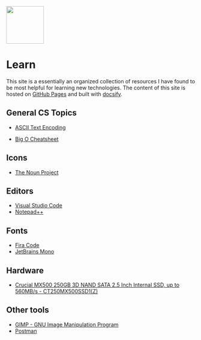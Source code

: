 <img class="logo" src="https://user-images.githubusercontent.com/29161635/97519044-eab8ab00-196e-11eb-83b0-4c849694298f.png" width="100px" height="100px">

# Learn

This site is a essentially an organized collection of resources I have found to be most helpful for learning new technologies. The content of this site is hosted on [GitHub Pages](https://pages.github.com/) and built with [docsify](docsify.js.org).

## General CS Topics

- [ASCII Text Encoding](https://ascii.cl/index.htm?content=mobile)

- [Big O Cheatsheet](https://www.bigocheatsheet.com/)


## Icons

- [The Noun Project](thenounproject.com)

## Editors

- [Visual Studio Code](code.visualstudio.com)
- [Notepad++](https://notepad-plus-plus.org/)

## Fonts

- [Fira Code](https://github.com/tonsky/FiraCode)
- [JetBrains Mono](https://www.jetbrains.com/lp/mono/)

## Hardware

- [Crucial MX500 250GB 3D NAND SATA 2.5 Inch Internal SSD, up to 560MB/s - CT250MX500SSD1(Z)](https://www.amazon.com/dp/B0764WCXCV/ref=cm_sw_em_r_mt_dp_GuKKFbKX4N6H8?_encoding=UTF8&psc=1)

## Other tools

- [GIMP - GNU Image Manipulation Program](https://www.gimp.org/)
- [Postman](https://www.postman.com/)
